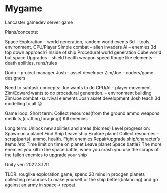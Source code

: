 # Mygame
Lancaster gamedev server game

Plans/concepts:

Space 
Exploration – world generation, random world events
3d – tools, environment, CPU/Player
Simple combat – alien invaders
AI – enemies
3d top down approach? Inside of ship
Procedural world generation
Cube world but space
Upgrades – shield health weapon speed
Rouge like elements – death abilities, runs/rules

Dodo – project manager
Josh – asset developer
Zim/Joe – coders/game designers

Need to subtask concepts:
Joe wants to do CPU/AI – player movement.
Zim/Edward wants to do procedural generation. – environment building 
Zim/Joe combat -survival elements 
Josh asset development
Josh teach 3d modelling to all 😊 

Game loop:
Short term:
Collect resources(from the ground ammo weapons medkits,(crafting,foraging))
Kill enemies

Long term:
Unlock new abilities and areas (biomes)
Level progression:
Spawn on a planet
Find Ship
Leave ship
Explore planet
Collect resources – scrap(parts), ammo, health.
Fight enemies
Repair/upgrade ship/character’s items /etc
Time limit on time on planet
Leave planet
Space battle?
The more enemies you kill in the space battle, when you crash you use the scraps of the fallen enemies to upgrade your ship

Unity ver: 2022.3.12f1

TLDR: rouglike exploration game, spend 20 mins in procgen planets collecting resources to make yourself or the ship better(balancing) and go against an army in space-> repeat




